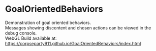 # GoalOrientedBehaviors
 Demonstration of goal oriented behaviors.</br>
 Messages showing discontent and chosen actions can be viewed in the debug console.</br>
 WebGL Build available at: https://corpseparty911.github.io/GoalOrientedBehaviors/index.html
